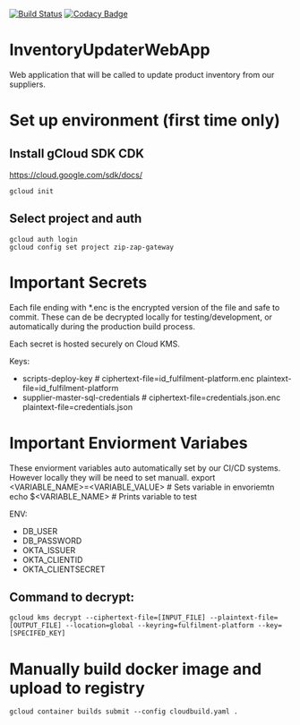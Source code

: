 [![Build Status](https://travis-ci.com/indira-active/fulfillment-platform.svg?token=s8nDqBPzyxfbb3fVZTFy&branch=master)](https://travis-ci.com/indira-active/fulfillment-platform) [![Codacy Badge](https://api.codacy.com/project/badge/Grade/e2906ab1ca4c4ea9a5a01baee82f572a)](https://www.codacy.com?utm_source=github.com&amp;utm_medium=referral&amp;utm_content=indira-active/fulfillment-platform&amp;utm_campaign=Badge_Grade)

# InventoryUpdaterWebApp
Web application that will be called to update product inventory from our suppliers. 

# Set up environment (first time only)
## Install gCloud SDK CDK
https://cloud.google.com/sdk/docs/

    gcloud init

## Select project and auth
    gcloud auth login
    gcloud config set project zip-zap-gateway



# Important Secrets
Each file ending with *.enc is the encrypted version of the file and safe to commit. These can de be decrypted locally for testing/development, or automatically during the production build process.

Each secret is hosted securely on Cloud KMS. 

Keys:

* scripts-deploy-key # ciphertext-file=id_fulfilment-platform.enc plaintext-file=id_fulfilment-platform
* supplier-master-sql-credentials # ciphertext-file=credentials.json.enc plaintext-file=credentials.json

# Important Enviorment Variabes
These enviorment variables auto automatically set by our CI/CD systems. However locally they will be need to set manuall.
    export <VARIABLE_NAME>=<VARIABLE_VALUE> # Sets variable in envoriemtn
    echo $<VARIABLE_NAME> # Prints variable to test

ENV:
* DB_USER
* DB_PASSWORD
* OKTA_ISSUER
* OKTA_CLIENTID
* OKTA_CLIENTSECRET


## Command to decrypt:
    gcloud kms decrypt --ciphertext-file=[INPUT_FILE] --plaintext-file=[OUTPUT_FILE] --location=global --keyring=fulfilment-platform --key=[SPECIFED_KEY]


# Manually build docker image and upload to registry
    gcloud container builds submit --config cloudbuild.yaml .

